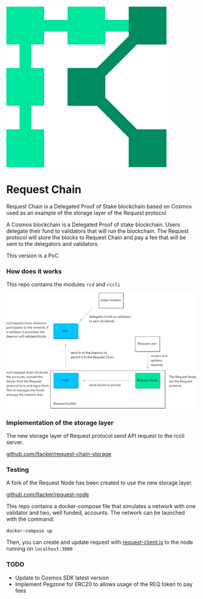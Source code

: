 ![Request Chain](requestChain.png)

# Request Chain

Request Chain is a Delegated Proof of Stake blockchain based on Cosmos used as an example of the storage layer of the Request protocol

A Cosmos blockchain is a Delegated Proof of stake blockchain. Users delegate their fund to validators that will run the blockchain. The Request protocol will store the blocks to Request Chain and pay a fee that will be sent to the delegators and validators.

This version is a PoC


### How does it works

This repo contains the modules `rcd` and `rccli`

![Example](schema.png)

### Implementation of the storage layer

The new storage layer of Request protocol send API request to the rccli server.

[github.com/ltacker/request-chain-storage](https://github.com/ltacker/request-chain-storage)


### Testing

A fork of the Request Node has been created to use the new storage layer.

[github.com/ltacker/request-node](https://github.com/ltacker/request-node)

This repo contains a docker-compose file that simulates a network with one validator and two, well funded, accounts. The network can be launched with the command:

```
docker-compose up
```

Then, you can create and update request with [request-client.js](https://github.com/RequestNetwork/requestNetwork/tree/master/packages/request-client.js) to the node running on `localhost:3000`


### TODO

- Update to Cosmos SDK latest version
- Implement Pegzone for ERC20 to allows usage of the REQ token to pay fees
